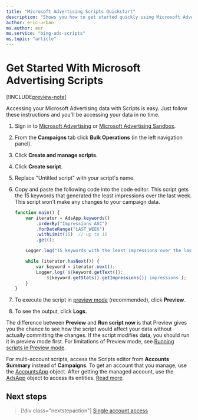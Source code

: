 ```yaml
---
title: "Microsoft Advertising Scripts Quickstart"
description: "Shows you how to get started quickly using Microsoft Advertising Scripts."
author: eric-urban
ms.author: eur
ms.service: "bing-ads-scripts"
ms.topic: "article"
---
```


# Get Started With Microsoft Advertising Scripts

[!INCLUDE[preview-note](./includes/preview-note.md)]

Accessing your Microsoft Advertising data with Scripts is easy. Just follow these instructions and you'll be accessing your data in no time.

1. Sign in to [Microsoft Advertising](https://secure.ads.microsoft.com/) or [Microsoft Advertising Sandbox](https://sandbox.bingads.microsoft.com/).
2. From the **Campaigns** tab click **Bulk Operations** (in the left navigation panel).
3. Click **Create and manage scripts**.
4. Click **Create script**.
5. Replace "Untitled script" with your script's name.
6. Copy and paste the following code into the code editor. This script gets the 15 keywords that generated the least impressions over the last week. This script won't make any changes to your campaign data.

    ```javascript
    function main() {
        var iterator = AdsApp.keywords()
            .orderBy("Impressions ASC")
            .forDateRange("LAST_WEEK")
            .withLimit(15)  // up to 15
            .get();
    
        Logger.log("15 keywords with the least impressions over the last week");

        while (iterator.hasNext()) {
            var keyword = iterator.next();
            Logger.log(`${keyword.getText()}: 
                ${keyword.getStats().getImpressions()} impressions`);  //writes the number of impressions
        }
    }
    ```

7. To execute the script in [preview mode](concepts/preview-mode.md) (recommended), click **Preview**.
8. To see the output, click **Logs**.

The difference between **Preview** and **Run script now** is that Preview gives you the chance to see how the script would affect your data without actually committing the changes. If the script modifies data, you should run it in preview mode first. For limitations of Preview mode, see [Running scripts in Preview mode](concepts/preview-mode.md).

For multi-account scripts, access the Scripts editor from **Accounts Summary** instead of **Campaigns**. To get an account that you manage, use the [AccountsApp](reference/AccountsApp.md) object. After getting the managed account, use the [AdsApp](reference/AdsApp.md) object to access its entities. [Read more](./guides/multi-account-access.md).


## Next steps

> [!div class="nextstepaction"]
> [Single account access](./guides/single-account-access.md)
